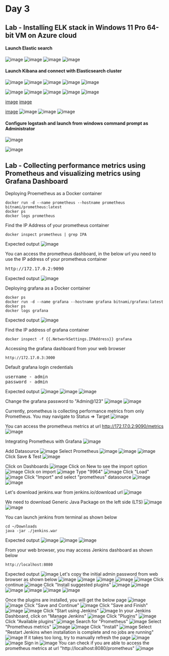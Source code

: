 # Day 3

## Lab - Installing ELK stack in Windows 11 Pro 64-bit VM on Azure cloud
#### Launch Elastic search
![image](https://github.com/user-attachments/assets/4365bb19-93c2-4496-9a78-368d8acbd984)
![image](https://github.com/user-attachments/assets/f45f3427-153b-4502-b348-03027ccf8396)
![image](https://github.com/user-attachments/assets/f25e4eba-59e8-446f-9bb3-7255031c4195)
![image](https://github.com/user-attachments/assets/84becbdc-aa2a-42a3-9bd3-217341cae8e4)

#### Launch Kibana and connect with Elasticsearch cluster
![image](https://github.com/user-attachments/assets/866bdc08-2cfe-4751-8507-09288ba06aee)
![image](https://github.com/user-attachments/assets/1dcaef2a-0408-47a3-9454-918c337245c3)
![image](https://github.com/user-attachments/assets/912b1e07-fa69-4138-8a20-1154993f9b4c)
![image](https://github.com/user-attachments/assets/5ed40b68-5dd5-42e9-802f-65e1813cdffb)
![image](https://github.com/user-attachments/assets/9137972e-3a83-4121-a392-651b6da3d7a5)

![image](https://github.com/user-attachments/assets/4b53c85c-fa4c-4c17-a44e-dea25a596660)
![image](https://github.com/user-attachments/assets/f10f85d9-ca23-416d-a0d2-050ae62adb24)
![image](https://github.com/user-attachments/assets/55e772d1-f8b4-46ed-a933-766894ff0190)
![image](https://github.com/user-attachments/assets/fd0af8f8-7558-4499-a526-73b4c0805531)
![image](https://github.com/user-attachments/assets/a964561f-29cf-41a6-b39e-6db97672df23)

[image](https://github.com/user-attachments/assets/24e6484a-db61-4392-b1d8-33eed4aa7e39)
[image](https://github.com/user-attachments/assets/d95b31d5-be87-4fc4-935d-2a0b29bd7e60)

[image](https://github.com/user-attachments/assets/76530417-b07c-47ca-9531-dccb7d16a8c7)
![image](https://github.com/user-attachments/assets/f7385f6c-df86-4a77-b260-5d11126763b0)
![image](https://github.com/user-attachments/assets/92c0d751-fe29-4b33-be60-35b0cdd5e6ba)
![image](https://github.com/user-attachments/assets/19396b21-0c58-4df8-9499-07f19f78aae7)

#### Configure logstash and launch from windows command prompt as Administrator
![image](https://github.com/user-attachments/assets/c6179dfc-a289-487e-af5a-f85f6597f589)

![image](https://github.com/user-attachments/assets/4323905a-ff1b-4f17-a453-fe6b59bfeecf)

## Lab - Collecting performance metrics using Prometheus and visualizing metrics using Grafana Dashboard

Deploying Proemetheus as a Docker container
```
docker run -d --name prometheus --hostname prometheus bitnami/prometheus:latest
docker ps
docker logs prometheus
```

Find the IP Address of your prometheus container
```
docker inspect prometheus | grep IPA
```
Expected output
![image](https://github.com/user-attachments/assets/835682a7-e2a0-463d-bd83-81176bae4e42)


You can access the prometheus dashboard, in the below url you need to use the IP address of your prometheus container
<pre>
http://172.17.0.2:9090  
</pre>

Expected output
![image](https://github.com/user-attachments/assets/df80f7cc-43ed-4024-b21c-c61e9a3a32bb)

Deploying grafana as a Docker container
```
docker ps
docker run -d --name grafana --hostname grafana bitnami/grafana:latest
docker ps
docker logs grafana
```

Expected output
![image](https://github.com/user-attachments/assets/de718f29-cc09-464a-9ae8-a24481033a18)

Find the IP address of grafana container
```
docker inspect -f {{.NetworkSettings.IPAddress}} grafana
```

Accessing the grafana dashboard from your web browser
```
http://172.17.0.3:3000
```
Default grafana login credentials
<pre>
username - admin
password - admin
</pre>

Expected output
![image](https://github.com/user-attachments/assets/0486fcc4-aab3-4d94-93de-193b600f0b3d)
![image](https://github.com/user-attachments/assets/5d141d12-f44e-48d3-b709-2e3b4ed42d50)
![image](https://github.com/user-attachments/assets/832f3117-cb59-4ac3-b3e6-cb72be18f465)

Change the grafana password to "Admin@123"
![image](https://github.com/user-attachments/assets/53b64a96-3d89-4772-8c50-f2e1f02d261b)
![image](https://github.com/user-attachments/assets/a39f7836-3e42-435b-8257-699b1e6c99c1)


Currently, prometheus is collecting performance metrics from only Prometheus. You may navigate to Status => Target
![image](https://github.com/user-attachments/assets/2a404118-710a-45f7-8068-bb274cc45467)

You can access the prometheus metrics at url http://172.17.0.2:9090/metrics
![image](https://github.com/user-attachments/assets/b64c4670-8605-411f-885c-d6c393843afa)

Integrating Prometheus with Grafana
![image](https://github.com/user-attachments/assets/2eeda054-bee0-45a2-9332-e9d5b3c24e79)

Add Datasource
![image](https://github.com/user-attachments/assets/c098b4d8-638a-4dcb-90fa-d62964de4be0)
Select Prometheus
![image](https://github.com/user-attachments/assets/d168b20b-d764-4e76-8708-219f81666ee6)
![image](https://github.com/user-attachments/assets/198bb162-76d6-401f-8e8a-5e9c9f2ccff6)
![image](https://github.com/user-attachments/assets/bb96cea9-9d55-4add-a3eb-0cf2eef651b7)
Click Save & Test
![image](https://github.com/user-attachments/assets/1f2468da-998d-491e-a726-89c6908a56df)

Click on Dashboards
![image](https://github.com/user-attachments/assets/3711d7f3-65c2-4ca8-9ce6-4bad6ff9d544)
Click on New to see the import option
![image](https://github.com/user-attachments/assets/12ac50d6-0ad5-4822-b13d-136b3c0d3af0)
Click on import
![image](https://github.com/user-attachments/assets/b33a565a-bdf3-4a76-8bd6-d53c6c757933)
Type "9964"
![image](https://github.com/user-attachments/assets/983cd2e2-22b2-4af9-8947-6f404ef28f36)
Click "Load"
![image](https://github.com/user-attachments/assets/6876cc0a-8175-4117-805d-7dd64ac976f0)
Click "Import" and select "prometheus" datasource
![image](https://github.com/user-attachments/assets/a542860e-37cf-4757-b0a4-0864bcd8225b)
![image](https://github.com/user-attachments/assets/c74ac9f4-2844-4b58-a11e-71b9bc56e92e)

Let's download jenkins.war from jenkins.io/download url
![image](https://github.com/user-attachments/assets/86c7b1df-991d-47f5-a565-af9c0bc7f690)

We need to download Generic Java Package on the left side (LTS)
![image](https://github.com/user-attachments/assets/fc841344-e502-44e0-abf0-2bce72e3da37)
![image](https://github.com/user-attachments/assets/c4efdcc8-d986-4930-9f21-853c75c51638)

You can launch jenkins from terminal as shown below
```
cd ~/Downloads
java -jar ./jenkins.war
```

Expected output
![image](https://github.com/user-attachments/assets/0485aa4f-37b1-422f-a860-774b98ede6d5)
![image](https://github.com/user-attachments/assets/fa082004-14b6-44e2-b9b7-6a533a90d67d)
![image](https://github.com/user-attachments/assets/6d5bec55-cedd-4b30-815c-4c5bd17d13d9)

From your web browser, you may access Jenkins dashboard as shown below
```
http://localhost:8080
```

Expected output
![image](https://github.com/user-attachments/assets/0901a956-f890-4aa4-a71e-8bcf80290c32)
Let's copy the initial admin password from web browser as shown below
![image](https://github.com/user-attachments/assets/53383580-788f-4fec-a3e8-902058ca348a)
![image](https://github.com/user-attachments/assets/692c1c4d-7ed4-4333-a5df-d6ce4168999b)
![image](https://github.com/user-attachments/assets/8c20237e-b7e9-4bc0-91b4-f5cffd54c726)
![image](https://github.com/user-attachments/assets/f3e222af-6aa5-4bcc-a013-8af7751ae508)
![image](https://github.com/user-attachments/assets/bc77ac13-f1e1-4331-8e19-a34d63a4f114)
Click continue
![image](https://github.com/user-attachments/assets/ff3bd6d5-9e31-40e2-8e1e-eec019a7cc60)
Click "Install suggested plugins"
![image](https://github.com/user-attachments/assets/24a7b089-580e-4aad-9120-0500937a9d5a)
![image](https://github.com/user-attachments/assets/c7fb692a-9d2f-4823-8f79-30cc16b1799d)
![image](https://github.com/user-attachments/assets/0b41baa3-1c09-43ed-a427-15fe8b7d126a)
![image](https://github.com/user-attachments/assets/c8304147-7274-477b-8f22-04290f51a45c)
![image](https://github.com/user-attachments/assets/5205ff0c-dd18-4f7a-992f-f16152e07b3e)
![image](https://github.com/user-attachments/assets/b3de7f13-4014-4e6f-8fbb-10a700108689)

Once the plugins are installed, you will get the below page
![image](https://github.com/user-attachments/assets/ba9a9f5d-cc68-4abb-bb31-847e0ad1c74e)
![image](https://github.com/user-attachments/assets/b4926650-570e-4b01-b0ff-5351354709c8)
Click "Save and Continue"
![image](https://github.com/user-attachments/assets/21caacaf-de00-4109-abe2-a6d1b45b1d39)
Click "Save and Finish"
![image](https://github.com/user-attachments/assets/4aff5dfa-cc82-4d20-a028-749adf1c12e1)
![image](https://github.com/user-attachments/assets/cd25555d-be88-49bd-90a6-7bfb6108f726)
Click "Start using Jenkins"
![image](https://github.com/user-attachments/assets/1afb669c-e198-4bdf-89c4-7256016e816b)
In your Jenkins Dashboard, click on "Manage Jenkins"
![image](https://github.com/user-attachments/assets/610eae2a-75f2-46b2-ab89-0cee633d9d8b)
Click "Plugins"
![image](https://github.com/user-attachments/assets/7a011021-1a9d-4910-8bf4-1847399258c7)
Click "Available plugins"
![image](https://github.com/user-attachments/assets/0fe823aa-77bd-4a6f-a1d7-6d226fe3afbd)
Search for "Prometheus"
![image](https://github.com/user-attachments/assets/2ab0f525-ac5c-4771-a065-bd96a976acb1)
Select "Prometheus metrics"
![image](https://github.com/user-attachments/assets/25445490-b0e6-4883-bc12-c1d48293b8ce)
![image](https://github.com/user-attachments/assets/350ce556-5104-4814-8b68-19eeae5a075c)
Click "Install" 
![image](https://github.com/user-attachments/assets/609c1d50-ae13-4e6a-a7f0-3177bfbb2781)
Select "Restart Jenkins when installation is complete and no jobs are running"
![image](https://github.com/user-attachments/assets/5ebb1bde-e41e-433a-a0a8-81e8d83b6f24)
If it takes too long, try to manually refresh the page
![image](https://github.com/user-attachments/assets/648a1eed-74ec-45ec-808c-5454c6ab26d0)
![image](https://github.com/user-attachments/assets/3b7d9b32-3082-46d5-acf0-dca55f42a424)
Sign in
![image](https://github.com/user-attachments/assets/a9f818ba-acdc-42f2-b8c0-202e36b2bc8d)
You can check if you are able to access the prometheus metrics at url "http://localhost:8080/prometheus"
![image](https://github.com/user-attachments/assets/e357f4af-0aeb-4231-bce3-861a41063ea8)
